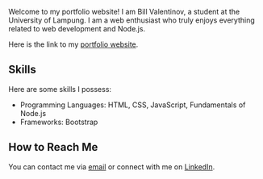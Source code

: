 Welcome to my portfolio website! I am Bill Valentinov, a student at the University of Lampung. I am a web enthusiast who truly enjoys everything related to web development and Node.js.

Here is the link to my [portfolio website](https://valentinov8060.github.io/).

## Skills

Here are some skills I possess:

- Programming Languages: HTML, CSS, JavaScript, Fundamentals of Node.js
- Frameworks: Bootstrap

## How to Reach Me

You can contact me via [email](mailto:valentinovbill0@gmail.com) or connect with me on [LinkedIn](https://www.linkedin.com/in/bill-valentinov-42a8a4250).